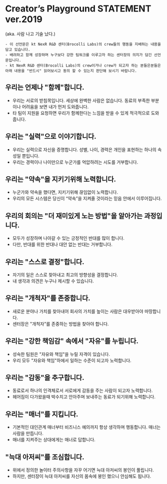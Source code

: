 # Creator’s Playground STATEMENT ver.2019 
(aka. 사람 나고 기술 났다.)

```
- 이 선언문은 kt NexR R&D 센터(Brocolli Labs)의 crew들의 행동을 지배하는 내용을 담고 있습니다.
- 배려하고 함께 성장하며 누구보다 강한 팀워크를 이루고자 하는 센터장의 의지가 담긴 선언문입니다.
- kt NexR R&D 센터(Brocolli Labs)의 crew이거나 crew가 되고자 하는 분들은분들은 아래 내용을 "반드시" 읽어보시고 동의 할 수 있는지 판단해 보시기 바랍니다.
```

##	우리는 언제나 "함께"합니다.
- 우리는 서로의 받침목입니다. 세상에 완벽한 사람은 없습니다. 동료의 부족한 부분이나 어려움을 보면 내가 먼저 도와줍니다.
- 타 팀이 지원을 요청하면 우리가 함께한다는 느낌을 받을 수 있게 적극적으로 도와줍니다.

##	우리는 "실력"으로 이야기합니다.
- 우리는 실력으로 자신을 증명합니다. 성별, 나이, 경력은 개인을 표현하는 하나의 속성일 뿐입니다.
- 우리는 경력이나 나이만으로 누군가를 억압하려는 시도를 거부합니다.

##	우리는 "약속"을 지키기위해 노력합니다.
- 누군가와 약속을 했다면, 지키기위해 끊임없이 노력합니다.
- 우리의 모든 시스템은 당신이 “약속”을 지켜줄 것이라는 믿음 안에서 이루어집니다.

##	우리의 회의는 "더 재미있게 노는 방법"을 알아가는 과정입니다.
- 모두가 성장하며 나아갈 수 있는 긍정적인 반대를 많이 합니다. 
- 다만, 반대를 위한 반대나 대안 없는 반대는 거부합니다.

##	우리는 "스스로 결정"합니다.
- 자기의 일은 스스로 찾아내고 최고의 방향성을 결정합니다.
- 내 생각과 의견은 누구나 제시할 수 있습니다.

##	우리는 "개척자"를 존중합니다.
- 새로운 분야나 가치를 찾아내어 회사의 가치를 높이는 사람은 대우받아야 마땅합니다.
- 센터장은 "개척자"를 존중하는 방법을 찾아야 합니다.

##	우리는 "강한 책임감" 속에서 "자유"를 누립니다.
- 성숙한 팀원은 "자유와 책임"을 누릴 자격이 있습니다.
- 우리 모두 "자유와 책임"하에서 일하는 수준이 되고자 노력합니다.

##	우리는 "감동"을 추구합니다.
- 동료로서 하나의 인격체로서 서로에게 감동을 주는 사람이 되고자 노력합니다.
- 헤어짐이 다가왔을때 박수치고 안아주며 보내주는 동료가 되기위해 노력합니다. 

##	우리는 "매너"를 지킵니다.
- 기본적인 대인관계 매너부터 비즈니스 예의까지 항상 생각하며 행동합니다. 매너는 사람을 만듭니다.
- 매너를 지켜주는 상대에게는 매너로 답합니다.

##	"늑대 아저씨"를 조심합니다.
- 위에서 정의한 놀이터 주의사항을 자꾸 어기면 늑대 아저씨의 봉인이 풀립니다.
- 하지만, 센터장이 늑대 아저씨를 자신의 몸속에 봉인 했으니 안심해도 됩니다.